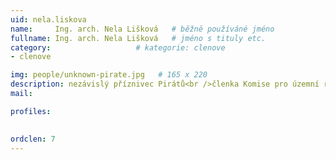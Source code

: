 ```yaml
---
uid: nela.liskova
name:     Ing. arch. Nela Lišková  	# běžně používáné jméno
fullname: Ing. arch. Nela Lišková 	# jméno s tituly etc.
category:                   # kategorie: clenove
- clenove

img: people/unknown-pirate.jpg   # 165 x 220
description: nezávislý příznivec Pirátů<br />členka Komise pro územní rozvoj města VM # kratký popis, max 160 znaků
mail:

profiles:
  

ordclen: 7
---
```

